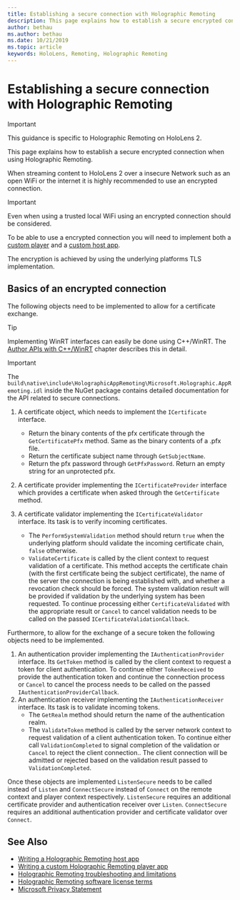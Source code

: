 ```yaml
---
title: Establishing a secure connection with Holographic Remoting
description: This page explains how to establish a secure encrypted connection when using Holographic Remoting.
author: bethau
ms.author: bethau
ms.date: 10/21/2019
ms.topic: article
keywords: HoloLens, Remoting, Holographic Remoting
---
```




# Establishing a secure connection with Holographic Remoting

>[!IMPORTANT]
>This guidance is specific to Holographic Remoting on HoloLens 2.

This page explains how to establish a secure encrypted connection when using Holographic Remoting.

When streaming content to HoloLens 2 over a insecure Network such as an open WiFi or the internet it is highly recommended to use an encrypted connection.

>[!IMPORTANT]
>Even when using a trusted local WiFi using an encrypted connection should be considered.

To be able to use a encrypted connection you will need to implement both a [custom player](holographic-remoting-create-player.md) and a [custom host app](holographic-remoting-create-host.md).

The encryption is achieved by using the underlying platforms TLS implementation.

## Basics of an encrypted connection

The following objects need to be implemented to allow for a certificate exchange.

>[!TIP]
>Implementing WinRT interfaces can easily be done using C++/WinRT. The [Author APIs with C++/WinRT](https://docs.microsoft.com//windows/uwp/cpp-and-winrt-apis/author-apis) chapter describes this in detail.

>[!IMPORTANT]
>The ```build\native\include\HolographicAppRemoting\Microsoft.Holographic.AppRemoting.idl``` inside the NuGet package contains detailed documentation for the API related to secure connections.

1) A certificate object, which needs to implement the ```ICertificate``` interface.

    * Return the binary contents of the pfx certificate through the ```GetCertificatePfx``` method. Same as the binary contents of a .pfx file.
    * Return the certificate subject name through ```GetSubjectName```.
    * Return the pfx password through ```GetPfxPassword```. Return an empty string for an unprotected pfx.

2) A certificate provider implementing the ```ICertificateProvider``` interface which provides a certificate when asked through the ```GetCertificate``` method.

3) A certificate validator implementing the ```ICertificateValidator``` interface. Its task is to verify incoming certificates.
    * The ```PerformSystemValidation``` method should return ```true``` when the underlying platform should validate the incoming certificate chain, ```false``` otherwise.
    * ```ValidateCertificate``` is called by the client context to request validation of a certificate. This method accepts the certificate chain (with the first certificate being the subject certificate), the name of the server the connection is being established with, and whether a revocation check should be forced. The system validation result will be provided if validation by the underlying system has been requested. To continue processing either ```CertificateValidated``` with the appropriate result or ```Cancel``` to cancel validation needs to be called on the passed ```ICertificateValidationCallback```.

Furthermore, to allow for the exchange of a secure token the following objects need to be implemented.

1) An authentication provider implementing the ```IAuthenticationProvider``` interface. Its ```GetToken``` method is called by the client context to request a token for client authentication. To continue either ```TokenReceived``` to provide the authentication token and continue the connection process or ```Cancel``` to cancel the process needs to be called on the passed ```IAuthenticationProviderCallback```.
2) An authentication receiver implementing the ```IAuthenticationReceiver``` interface. Its task is to validate incoming tokens.
    * The ```GetRealm``` method should return the name of the authentication realm.
    * The ```ValidateToken``` method is called by the server network context to request validation of a client authentication token. To continue either call ```ValidationCompleted``` to signal completion of the validation or ```Cancel``` to reject the client connection.. The client connection will be admitted or rejected based on the validation result passed to ```ValidationCompleted```. 

Once these objects are implemented ```ListenSecure``` needs to be called instead of ```Listen``` and ```ConnectSecure``` instead of ```Connect``` on the remote context and player context respectively. ```ListenSecure``` requires an additional certificate provider and authentication receiver over ```Listen```. ```ConnectSecure``` requires an additional authentication provider and certificate validator over ```Connect```.

## See Also
* [Writing a Holographic Remoting host app](holographic-remoting-create-host.md)
* [Writing a custom Holographic Remoting player app](holographic-remoting-create-player.md)
* [Holographic Remoting troubleshooting and limitations](holographic-remoting-troubleshooting.md)
* [Holographic Remoting software license terms](https://docs.microsoft.com//legal/mixed-reality/microsoft-holographic-remoting-software-license-terms)
* [Microsoft Privacy Statement](https://go.microsoft.com/fwlink/?LinkId=521839)
